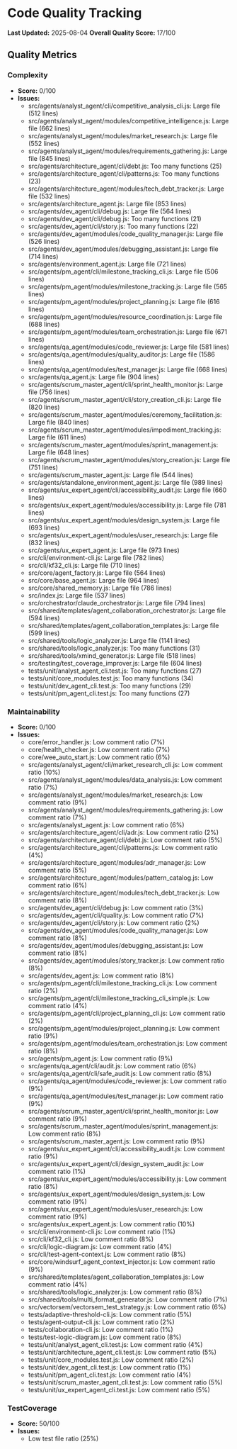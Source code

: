 # Code Quality Tracking

**Last Updated:** 2025-08-04
**Overall Quality Score:** 17/100

## Quality Metrics

### Complexity
- **Score:** 0/100
- **Issues:**
  - src/agents/analyst_agent/cli/competitive_analysis_cli.js: Large file (512 lines)
  - src/agents/analyst_agent/modules/competitive_intelligence.js: Large file (662 lines)
  - src/agents/analyst_agent/modules/market_research.js: Large file (552 lines)
  - src/agents/analyst_agent/modules/requirements_gathering.js: Large file (845 lines)
  - src/agents/architecture_agent/cli/debt.js: Too many functions (25)
  - src/agents/architecture_agent/cli/patterns.js: Too many functions (23)
  - src/agents/architecture_agent/modules/tech_debt_tracker.js: Large file (532 lines)
  - src/agents/architecture_agent.js: Large file (853 lines)
  - src/agents/dev_agent/cli/debug.js: Large file (564 lines)
  - src/agents/dev_agent/cli/debug.js: Too many functions (21)
  - src/agents/dev_agent/cli/story.js: Too many functions (22)
  - src/agents/dev_agent/modules/code_quality_manager.js: Large file (526 lines)
  - src/agents/dev_agent/modules/debugging_assistant.js: Large file (714 lines)
  - src/agents/environment_agent.js: Large file (721 lines)
  - src/agents/pm_agent/cli/milestone_tracking_cli.js: Large file (506 lines)
  - src/agents/pm_agent/modules/milestone_tracking.js: Large file (565 lines)
  - src/agents/pm_agent/modules/project_planning.js: Large file (616 lines)
  - src/agents/pm_agent/modules/resource_coordination.js: Large file (688 lines)
  - src/agents/pm_agent/modules/team_orchestration.js: Large file (671 lines)
  - src/agents/qa_agent/modules/code_reviewer.js: Large file (581 lines)
  - src/agents/qa_agent/modules/quality_auditor.js: Large file (1586 lines)
  - src/agents/qa_agent/modules/test_manager.js: Large file (668 lines)
  - src/agents/qa_agent.js: Large file (904 lines)
  - src/agents/scrum_master_agent/cli/sprint_health_monitor.js: Large file (756 lines)
  - src/agents/scrum_master_agent/cli/story_creation_cli.js: Large file (820 lines)
  - src/agents/scrum_master_agent/modules/ceremony_facilitation.js: Large file (840 lines)
  - src/agents/scrum_master_agent/modules/impediment_tracking.js: Large file (611 lines)
  - src/agents/scrum_master_agent/modules/sprint_management.js: Large file (648 lines)
  - src/agents/scrum_master_agent/modules/story_creation.js: Large file (751 lines)
  - src/agents/scrum_master_agent.js: Large file (544 lines)
  - src/agents/standalone_environment_agent.js: Large file (989 lines)
  - src/agents/ux_expert_agent/cli/accessibility_audit.js: Large file (660 lines)
  - src/agents/ux_expert_agent/modules/accessibility.js: Large file (781 lines)
  - src/agents/ux_expert_agent/modules/design_system.js: Large file (693 lines)
  - src/agents/ux_expert_agent/modules/user_research.js: Large file (832 lines)
  - src/agents/ux_expert_agent.js: Large file (973 lines)
  - src/cli/environment-cli.js: Large file (782 lines)
  - src/cli/kf32_cli.js: Large file (710 lines)
  - src/core/agent_factory.js: Large file (564 lines)
  - src/core/base_agent.js: Large file (964 lines)
  - src/core/shared_memory.js: Large file (786 lines)
  - src/index.js: Large file (537 lines)
  - src/orchestrator/claude_orchestrator.js: Large file (794 lines)
  - src/shared/templates/agent_collaboration_orchestrator.js: Large file (594 lines)
  - src/shared/templates/agent_collaboration_templates.js: Large file (599 lines)
  - src/shared/tools/logic_analyzer.js: Large file (1141 lines)
  - src/shared/tools/logic_analyzer.js: Too many functions (31)
  - src/shared/tools/xmind_generator.js: Large file (518 lines)
  - src/testing/test_coverage_improver.js: Large file (604 lines)
  - tests/unit/analyst_agent_cli.test.js: Too many functions (27)
  - tests/unit/core_modules.test.js: Too many functions (34)
  - tests/unit/dev_agent_cli.test.js: Too many functions (29)
  - tests/unit/pm_agent_cli.test.js: Too many functions (27)

### Maintainability
- **Score:** 0/100
- **Issues:**
  - core/error_handler.js: Low comment ratio (7%)
  - core/health_checker.js: Low comment ratio (7%)
  - core/wee_auto_start.js: Low comment ratio (6%)
  - src/agents/analyst_agent/cli/market_research_cli.js: Low comment ratio (10%)
  - src/agents/analyst_agent/modules/data_analysis.js: Low comment ratio (7%)
  - src/agents/analyst_agent/modules/market_research.js: Low comment ratio (9%)
  - src/agents/analyst_agent/modules/requirements_gathering.js: Low comment ratio (7%)
  - src/agents/analyst_agent.js: Low comment ratio (6%)
  - src/agents/architecture_agent/cli/adr.js: Low comment ratio (2%)
  - src/agents/architecture_agent/cli/debt.js: Low comment ratio (5%)
  - src/agents/architecture_agent/cli/patterns.js: Low comment ratio (4%)
  - src/agents/architecture_agent/modules/adr_manager.js: Low comment ratio (5%)
  - src/agents/architecture_agent/modules/pattern_catalog.js: Low comment ratio (6%)
  - src/agents/architecture_agent/modules/tech_debt_tracker.js: Low comment ratio (8%)
  - src/agents/dev_agent/cli/debug.js: Low comment ratio (3%)
  - src/agents/dev_agent/cli/quality.js: Low comment ratio (7%)
  - src/agents/dev_agent/cli/story.js: Low comment ratio (2%)
  - src/agents/dev_agent/modules/code_quality_manager.js: Low comment ratio (8%)
  - src/agents/dev_agent/modules/debugging_assistant.js: Low comment ratio (8%)
  - src/agents/dev_agent/modules/story_tracker.js: Low comment ratio (8%)
  - src/agents/dev_agent.js: Low comment ratio (8%)
  - src/agents/pm_agent/cli/milestone_tracking_cli.js: Low comment ratio (2%)
  - src/agents/pm_agent/cli/milestone_tracking_cli_simple.js: Low comment ratio (4%)
  - src/agents/pm_agent/cli/project_planning_cli.js: Low comment ratio (2%)
  - src/agents/pm_agent/modules/project_planning.js: Low comment ratio (9%)
  - src/agents/pm_agent/modules/team_orchestration.js: Low comment ratio (8%)
  - src/agents/pm_agent.js: Low comment ratio (9%)
  - src/agents/qa_agent/cli/audit.js: Low comment ratio (6%)
  - src/agents/qa_agent/cli/safe_audit.js: Low comment ratio (8%)
  - src/agents/qa_agent/modules/code_reviewer.js: Low comment ratio (9%)
  - src/agents/qa_agent/modules/test_manager.js: Low comment ratio (9%)
  - src/agents/scrum_master_agent/cli/sprint_health_monitor.js: Low comment ratio (9%)
  - src/agents/scrum_master_agent/modules/sprint_management.js: Low comment ratio (8%)
  - src/agents/scrum_master_agent.js: Low comment ratio (9%)
  - src/agents/ux_expert_agent/cli/accessibility_audit.js: Low comment ratio (9%)
  - src/agents/ux_expert_agent/cli/design_system_audit.js: Low comment ratio (1%)
  - src/agents/ux_expert_agent/modules/accessibility.js: Low comment ratio (8%)
  - src/agents/ux_expert_agent/modules/design_system.js: Low comment ratio (9%)
  - src/agents/ux_expert_agent/modules/user_research.js: Low comment ratio (9%)
  - src/agents/ux_expert_agent.js: Low comment ratio (10%)
  - src/cli/environment-cli.js: Low comment ratio (1%)
  - src/cli/kf32_cli.js: Low comment ratio (8%)
  - src/cli/logic-diagram.js: Low comment ratio (4%)
  - src/cli/test-agent-context.js: Low comment ratio (8%)
  - src/core/windsurf_agent_context_injector.js: Low comment ratio (9%)
  - src/shared/templates/agent_collaboration_templates.js: Low comment ratio (4%)
  - src/shared/tools/logic_analyzer.js: Low comment ratio (8%)
  - src/shared/tools/multi_format_generator.js: Low comment ratio (7%)
  - src/vectorsem/vectorsem_test_strategy.js: Low comment ratio (6%)
  - tests/adaptive-threshold-cli.js: Low comment ratio (5%)
  - tests/agent-output-cli.js: Low comment ratio (2%)
  - tests/collaboration-cli.js: Low comment ratio (1%)
  - tests/test-logic-diagram.js: Low comment ratio (8%)
  - tests/unit/analyst_agent_cli.test.js: Low comment ratio (4%)
  - tests/unit/architecture_agent_cli.test.js: Low comment ratio (5%)
  - tests/unit/core_modules.test.js: Low comment ratio (2%)
  - tests/unit/dev_agent_cli.test.js: Low comment ratio (1%)
  - tests/unit/pm_agent_cli.test.js: Low comment ratio (4%)
  - tests/unit/scrum_master_agent_cli.test.js: Low comment ratio (5%)
  - tests/unit/ux_expert_agent_cli.test.js: Low comment ratio (5%)

### TestCoverage
- **Score:** 50/100
- **Issues:**
  - Low test file ratio (25%)

